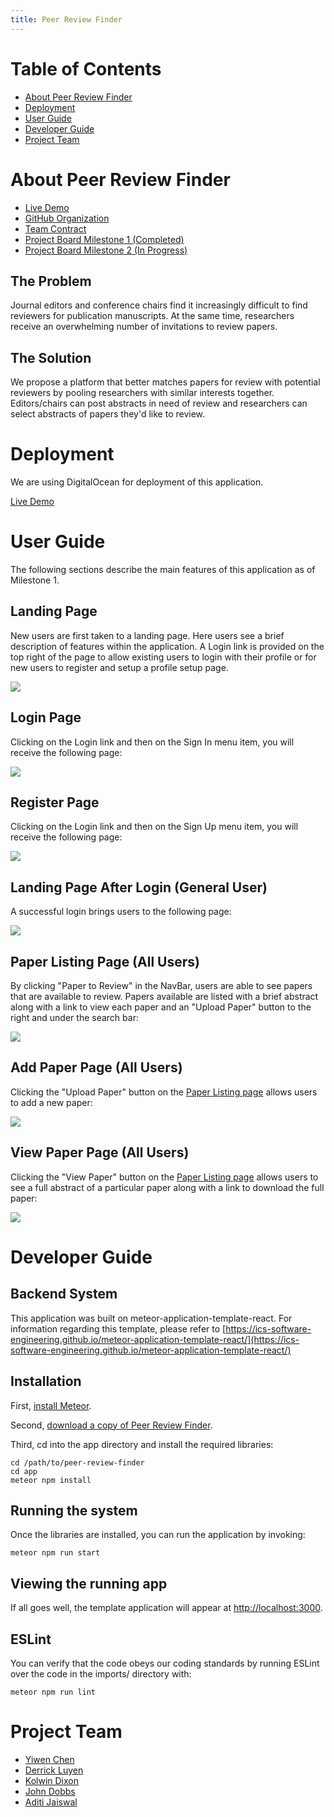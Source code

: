 ```yaml
---
title: Peer Review Finder
---
```


# Table of Contents

* [About Peer Review Finder](#about-peer-review-finder)
* [Deployment](#deployment)
* [User Guide](#user-guide)
* [Developer Guide](#developer-guide)
* [Project Team](#project-team)


# About Peer Review Finder

* [Live Demo](http://159.65.97.195/)
* [GitHub Organization](https://github.com/peer-review-finder)
* [Team Contract](https://docs.google.com/document/d/129I7p6RzvGBnGv6KCANo64H4_rCuaIOBxddQX1s_jI8/edit?usp=sharing)
* [Project Board Milestone 1 (Completed)](https://github.com/peer-review-finder/Source-Code/projects/1)
* [Project Board Milestone 2 (In Progress)](https://github.com/peer-review-finder/Source-Code/projects/2)


## The Problem

Journal editors and conference chairs find it increasingly difficult to find reviewers for publication manuscripts. At the same time, researchers receive an overwhelming number of invitations to review papers.


## The Solution

We propose a platform that better matches papers for review with potential reviewers by pooling researchers with similar interests together. Editors/chairs can post abstracts in need of review and researchers can select abstracts of papers they'd like to review.


# Deployment

We are using DigitalOcean for deployment of this application.

[Live Demo](http://159.65.97.195/)


# User Guide

The following sections describe the main features of this application as of Milestone 1.


## Landing Page

New users are first taken to a landing page.  Here users see a brief description of features within the application.  A Login link is provided on the top right of the page to allow existing users to login with their profile or for new users to register and setup a profile setup page.

![](images/prototype/Default-Landing.png)


## Login Page

Clicking on the Login link and then on the Sign In menu item, you will receive the following page:

![](images/prototype/existing-user-login.png)


## Register Page

Clicking on the Login link and then on the Sign Up menu item, you will receive the following page:

![](images/prototype/new-user-register.png)


## Landing Page After Login (General User)

A successful login brings users to the following page:

![](images/prototype/user-homepage.png)


## Paper Listing Page (All Users)

By clicking "Paper to Review" in the NavBar, users are able to see papers that are available to review.  Papers available are listed with a brief abstract along with a link to view each paper and an "Upload Paper" button to the right and under the search bar:

![](images/prototype/paper-to-review.png)


## Add Paper Page (All Users)

Clicking the "Upload Paper" button on the [Paper Listing page](#paper-listing-page-all-users) allows users to add a new paper:

![](images/prototype/upload-paper.png)


## View Paper Page (All Users)

Clicking the "View Paper" button on the [Paper Listing page](#paper-listing-page-all-users) allows users to see a full abstract of a particular paper along with a link to download the full paper:

![](images/prototype/example-paper.png)


# Developer Guide


## Backend System

This application was built on meteor-application-template-react.  For information regarding this template, please refer to [https://ics-software-engineering.github.io/meteor-application-template-react/](https://ics-software-engineering.github.io/meteor-application-template-react/)


## Installation

First, [install Meteor](https://www.meteor.com/install).

Second, [download a copy of Peer Review Finder](https://github.com/peer-review-finder/Source-Code).

Third, cd into the app directory and install the required libraries:

```
cd /path/to/peer-review-finder
cd app
meteor npm install
```


## Running the system

Once the libraries are installed, you can run the application by invoking:

```
meteor npm run start
```


## Viewing the running app

If all goes well, the template application will appear at [http://localhost:3000](http://localhost:3000).


## ESLint

You can verify that the code obeys our coding standards by running ESLint over the code in the imports/ directory with:

```
meteor npm run lint
```


# Project Team

- [Yiwen Chen](https://yiwenc22.github.io/)
- [Derrick Luyen](https://derrickluyen.github.io/)
- [Kolwin Dixon](https://k-l-dixon.github.io/)
- [John Dobbs](https://john-dobbs.github.io/)
- [Aditi Jaiswal](https://jaiswal-aditi.github.io/)
